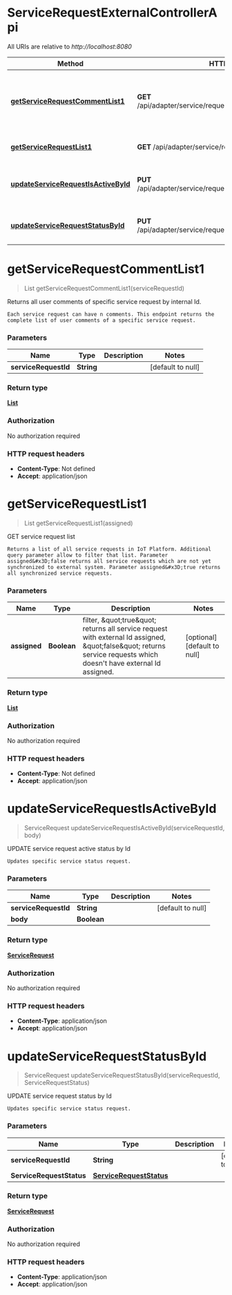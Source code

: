 # ServiceRequestExternalControllerApi

All URIs are relative to *http://localhost:8080*

| Method | HTTP request | Description |
|------------- | ------------- | -------------|
| [**getServiceRequestCommentList1**](ServiceRequestExternalControllerApi.md#getServiceRequestCommentList1) | **GET** /api/adapter/service/request/{serviceRequestId}/comment | Returns all user comments of specific service request by internal Id. |
| [**getServiceRequestList1**](ServiceRequestExternalControllerApi.md#getServiceRequestList1) | **GET** /api/adapter/service/request | GET service request list |
| [**updateServiceRequestIsActiveById**](ServiceRequestExternalControllerApi.md#updateServiceRequestIsActiveById) | **PUT** /api/adapter/service/request/{serviceRequestId}/active | UPDATE service request active status by Id |
| [**updateServiceRequestStatusById**](ServiceRequestExternalControllerApi.md#updateServiceRequestStatusById) | **PUT** /api/adapter/service/request/{serviceRequestId}/status | UPDATE service request status by Id |


<a name="getServiceRequestCommentList1"></a>
# **getServiceRequestCommentList1**
> List getServiceRequestCommentList1(serviceRequestId)

Returns all user comments of specific service request by internal Id.

    Each service request can have n comments. This endpoint returns the complete list of user comments of a specific service request.

### Parameters

|Name | Type | Description  | Notes |
|------------- | ------------- | ------------- | -------------|
| **serviceRequestId** | **String**|  | [default to null] |

### Return type

[**List**](../Models/ServiceRequestComment.md)

### Authorization

No authorization required

### HTTP request headers

- **Content-Type**: Not defined
- **Accept**: application/json

<a name="getServiceRequestList1"></a>
# **getServiceRequestList1**
> List getServiceRequestList1(assigned)

GET service request list

    Returns a list of all service requests in IoT Platform. Additional query parameter allow to filter that list. Parameter assigned&#x3D;false returns all service requests which are not yet synchronized to external system. Parameter assigned&#x3D;true returns all synchronized service requests.

### Parameters

|Name | Type | Description  | Notes |
|------------- | ------------- | ------------- | -------------|
| **assigned** | **Boolean**| filter, \&quot;true\&quot; returns all service request with external Id assigned, \&quot;false\&quot; returns service requests which doesn&#39;t have external Id assigned. | [optional] [default to null] |

### Return type

[**List**](../Models/ServiceRequest.md)

### Authorization

No authorization required

### HTTP request headers

- **Content-Type**: Not defined
- **Accept**: application/json

<a name="updateServiceRequestIsActiveById"></a>
# **updateServiceRequestIsActiveById**
> ServiceRequest updateServiceRequestIsActiveById(serviceRequestId, body)

UPDATE service request active status by Id

    Updates specific service status request.

### Parameters

|Name | Type | Description  | Notes |
|------------- | ------------- | ------------- | -------------|
| **serviceRequestId** | **String**|  | [default to null] |
| **body** | **Boolean**|  | |

### Return type

[**ServiceRequest**](../Models/ServiceRequest.md)

### Authorization

No authorization required

### HTTP request headers

- **Content-Type**: application/json
- **Accept**: application/json

<a name="updateServiceRequestStatusById"></a>
# **updateServiceRequestStatusById**
> ServiceRequest updateServiceRequestStatusById(serviceRequestId, ServiceRequestStatus)

UPDATE service request status by Id

    Updates specific service status request.

### Parameters

|Name | Type | Description  | Notes |
|------------- | ------------- | ------------- | -------------|
| **serviceRequestId** | **String**|  | [default to null] |
| **ServiceRequestStatus** | [**ServiceRequestStatus**](../Models/ServiceRequestStatus.md)|  | |

### Return type

[**ServiceRequest**](../Models/ServiceRequest.md)

### Authorization

No authorization required

### HTTP request headers

- **Content-Type**: application/json
- **Accept**: application/json

